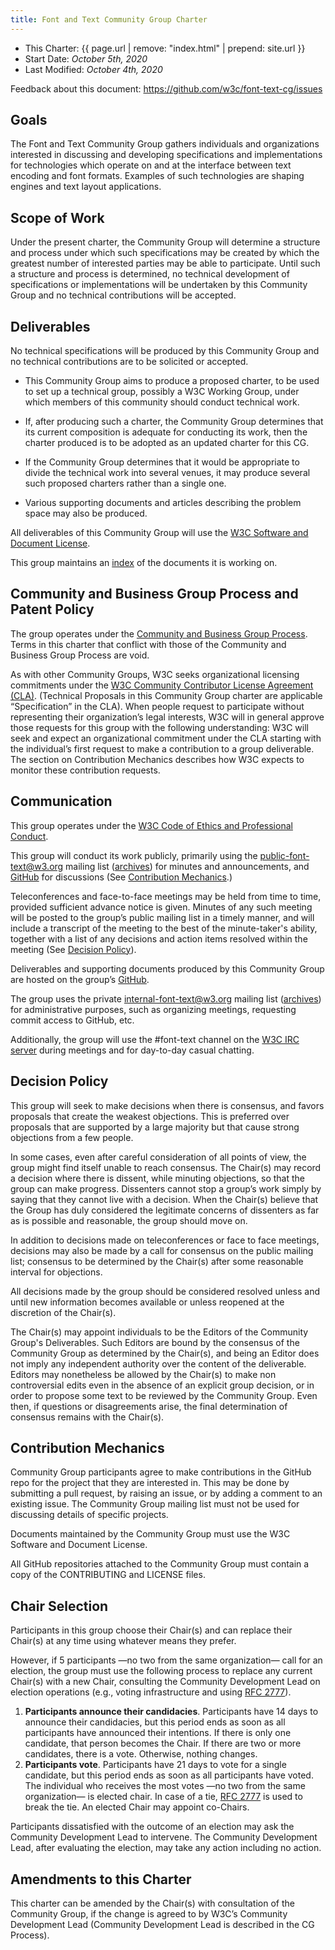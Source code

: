 ```yaml
---
title: Font and Text Community Group Charter
---
```


 - This Charter:  {{ page.url | remove: "index.html" | prepend: site.url }}
 - Start Date: *October 5th, 2020*
 - Last Modified: *October 4th, 2020*

Feedback about this document:
    https://github.com/w3c/font-text-cg/issues

## Goals

The Font and Text Community Group gathers individuals and organizations
interested in discussing and developing specifications and implementations
for technologies
which operate on and at the interface between
text encoding and font formats.
Examples of such technologies are
shaping engines and text layout applications.

## Scope of Work

Under the present charter, the Community Group will
determine a structure and process
under which such specifications may be created
by which the greatest number of interested parties may be able to participate.
Until such a structure and process is determined,
no technical development of specifications or implementations
will be undertaken by this Community Group
and no technical contributions will be accepted.

## Deliverables

No technical specifications will be produced by this Community Group
and no technical contributions are
to be solicited
or accepted.

* This Community Group aims to produce a proposed charter,
to be used to set up a technical group,
possibly a W3C Working Group,
under which members of this community should conduct technical work.

* If, after producing such a charter,
the Community Group determines that its current composition is adequate
for conducting its work,
then the charter produced is
to be adopted as an updated charter for this CG.

* If the Community Group determines that it would be appropriate
to divide the technical work into several venues,
it may produce several such proposed charters
rather than a single one.

* Various supporting documents and articles
describing the problem space
may also be produced.

All deliverables of this Community Group will use the
[W3C Software and Document License](http://www.w3.org/Consortium/Legal/2015/copyright-software-and-document).

This group maintains an [index](https://w3c.github.io/font-text-cg/work-items/)
of the documents it is working on.

## Community and Business Group Process and Patent Policy

The group operates under the [Community and Business Group Process](https://www.w3.org/community/about/agreements/).
Terms in this charter that conflict with those of the Community and Business Group Process are void.

As with other Community Groups,
W3C seeks organizational licensing commitments
under the [W3C Community Contributor License Agreement (CLA)](http://www.w3.org/community/about/agreements/cla/).
(Technical Proposals in this Community Group charter are applicable “Specification” in the CLA).
When people request to participate
without representing their organization’s legal interests,
W3C will in general approve those requests for this group
with the following understanding:
W3C will seek and expect an organizational commitment
under the CLA starting with the individual’s first request
to make a contribution to a group deliverable.
The section on Contribution Mechanics describes
how W3C expects to monitor these contribution requests.

## Communication

This group operates under the
[W3C Code of Ethics and Professional Conduct](https://www.w3.org/Consortium/cepc/).

This group will conduct its work publicly,
primarily using the public-font-text@w3.org mailing list
([archives](https://lists.w3.org/Archives/Public/public-font-text/))
for minutes and announcements,
and [GitHub](https://github.com/w3c/font-text-cg)
for discussions
(See [Contribution Mechanics](#contribution-mechanics).)

Teleconferences and face-to-face meetings
may be held from time to time,
provided sufficient advance notice is given.
Minutes of any such meeting will be
posted to the group’s public mailing list
in a timely manner,
and will include
a transcript of the meeting
to the best of the minute-taker's ability,
together with a list of any
decisions and action items resolved within the meeting
(See [Decision Policy](#decision-policy)).

Deliverables and supporting documents
produced by this Community Group are
hosted on the group’s [GitHub](https://github.com/w3c/font-text-cg).

The group uses the private internal-font-text@w3.org mailing list ([archives](https://lists.w3.org/Archives/Member/internal-font-text/))
for administrative purposes,
such as organizing meetings,
requesting commit access to GitHub,
etc.

Additionally, the group will use
the #font-text channel on the [W3C IRC server](https://www.w3.org/Project/IRC/)
during meetings
and for day-to-day casual chatting.

## Decision Policy

This group will seek to make decisions when there is consensus,
and favors proposals that create the weakest objections.
This is preferred over proposals that are supported by a large majority
but that cause strong objections from a few people.

In some cases,
even after careful consideration of all points of view,
the group might find itself unable to reach consensus.
The Chair(s) may record a decision where there is dissent,
while minuting objections,
so that the group can make progress.
Dissenters cannot stop a group’s work
simply by saying that they cannot live with a decision.
When the Chair(s) believe that the Group has
duly considered the legitimate concerns of dissenters
as far as is possible and reasonable,
the group should move on.

In addition to decisions made
on teleconferences or face to face meetings,
decisions may also be made by a call for consensus
on the public mailing list;
consensus to be determined by the Chair(s)
after some reasonable interval for objections.

All decisions made by the group should be considered resolved
unless and until new information becomes available
or unless reopened at the discretion of the Chair(s).

The Chair(s) may appoint individuals to be the
Editors of the Community Group's Deliverables.
Such Editors are bound by the consensus of the Community Group
as determined by the Chair(s),
and being an Editor does not imply any independent authority
over the content of the deliverable.
Editors may nonetheless be allowed by the Chair(s)
to make non controversial edits
even in the absence of an explicit group decision,
or in order to propose some text to be reviewed by the Community Group.
Even then, if questions or disagreements arise,
the final determination of consensus remains with the Chair(s).

## Contribution Mechanics

Community Group participants agree to make contributions
in the GitHub repo
for the project that they are interested in.
This may be done by submitting a pull request,
by raising an issue,
or by adding a comment to an existing issue.
The Community Group mailing list must not be used
for discussing details of specific projects.

Documents maintained by the Community Group
must use the W3C Software and Document License.

All GitHub repositories attached to the Community Group
must contain a copy of the CONTRIBUTING and LICENSE files.

## Chair Selection

Participants in this group choose their Chair(s)
and can replace their Chair(s)
at any time using whatever means they prefer.

However, if 5 participants
—no two from the same organization—
call for an election,
the group must use the following process
to replace any current Chair(s) with a new Chair,
consulting the Community Development Lead
on election operations (e.g., voting infrastructure and using [RFC 2777](https://tools.ietf.org/html/rfc2777)).

1. **Participants announce their candidacies**.
Participants have 14 days to announce their candidacies,
but this period ends as soon as all participants
have announced their intentions.
If there is only one candidate,
that person becomes the Chair.
If there are two or more candidates,
there is a vote.
Otherwise, nothing changes.
2. **Participants vote**.
Participants have 21 days to vote for a single candidate,
but this period ends as soon as all participants have voted.
The individual who receives the most votes
—no two from the same organization—
is elected chair.
In case of a tie,
[RFC 2777](https://tools.ietf.org/html/rfc2777) is used to break the tie.
An elected Chair may appoint co-Chairs.

Participants dissatisfied with the outcome of an election
may ask the Community Development Lead to intervene.
The Community Development Lead,
after evaluating the election,
may take any action including no action.

## Amendments to this Charter

This charter can be amended by the Chair(s)
with consultation of the Community Group,
if the change is agreed to by W3C’s Community Development Lead
(Community Development Lead is described in the CG Process).
